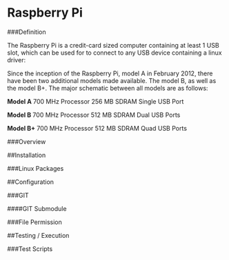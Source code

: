 Raspberry Pi
============

###Definition

The Raspberry Pi is a credit-card sized computer containing at least 1 USB slot, which can be used for to connect to any USB device containing a linux driver:

Since the inception of the Raspberry Pi, model A in February 2012, there have been two additional models made available.  The model B, as well as the model B+.  The major schematic between all models are as follows:

**Model A**
700 MHz Processor
256 MB SDRAM
Single USB Port

**Model B**
700 MHz Processor
512 MB SDRAM
Dual USB Ports

**Model B+**
700 MHz Processor
512 MB SDRAM
Quad USB Ports

###Overview

##Installation

###Linux Packages

##Configuration

###GIT

####GIT Submodule

###File Permission

##Testing / Execution

###Test Scripts
